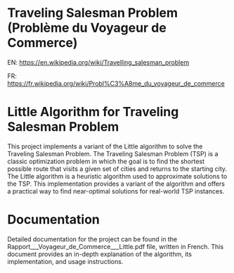 # Traveling Salesman Problem (Problème du Voyageur de Commerce)
EN: https://en.wikipedia.org/wiki/Travelling_salesman_problem

FR: https://fr.wikipedia.org/wiki/Probl%C3%A8me_du_voyageur_de_commerce

# Little Algorithm for Traveling Salesman Problem

This project implements a variant of the Little algorithm to solve the Traveling Salesman Problem. The Traveling Salesman Problem (TSP) is a classic optimization problem in which the goal is to find the shortest possible route that visits a given set of cities and returns to the starting city.
The Little algorithm is a heuristic algorithm used to approximate solutions to the TSP. This implementation provides a variant of the algorithm and offers a practical way to find near-optimal solutions for real-world TSP instances.

# Documentation

Detailed documentation for the project can be found in the Rapport___Voyageur_de_Commerce___Little.pdf file, written in French. This document provides an in-depth explanation of the algorithm, its implementation, and usage instructions.
